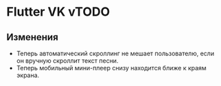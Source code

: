 <!-- markdownlint-disable MD033 -->

# Flutter VK vTODO

## Изменения

- Теперь автоматический скроллинг не мешает пользователю, если он вручную скроллит текст песни.
- Теперь мобильный мини-плеер снизу находится ближе к краям экрана.

<!-- Изменения с других Pre-release версий, которые должны быть отображены в non-pre версии: -->
